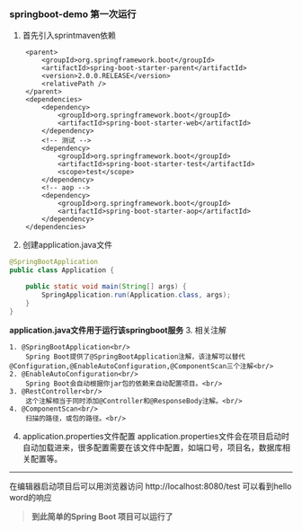 ### springboot-demo 第一次运行

1. 首先引入sprintmaven依赖

```
    <parent>
		<groupId>org.springframework.boot</groupId>
		<artifactId>spring-boot-starter-parent</artifactId>
		<version>2.0.0.RELEASE</version>
		<relativePath />
	</parent>
	<dependencies>
		<dependency>
			<groupId>org.springframework.boot</groupId>
			<artifactId>spring-boot-starter-web</artifactId>
		</dependency>
		<!-- 测试 -->
		<dependency>
			<groupId>org.springframework.boot</groupId>
			<artifactId>spring-boot-starter-test</artifactId>
			<scope>test</scope>
		</dependency>
		<!-- aop -->
		<dependency>
			<groupId>org.springframework.boot</groupId>
			<artifactId>spring-boot-starter-aop</artifactId>
		</dependency>
	</dependencies>
```
2. 创建application.java文件
```java
@SpringBootApplication
public class Application {

	public static void main(String[] args) {
		SpringApplication.run(Application.class, args);
	}
}
```
**application.java文件用于运行该springboot服务**
3. 相关注解

    1. @SpringBootApplication<br/>
		Spring Boot提供了@SpringBootApplication注解，该注解可以替代@Configuration,@EnableAutoConfiguration,@ComponentScan三个注解<br/>
    2. @EnableAutoConfiguration<br/>
		Spring Boot会自动根据你jar包的依赖来自动配置项目。<br/>
    3. @RestController<br/>
		这个注解相当于同时添加@Controller和@ResponseBody注解。<br/>
    4. @ComponentScan<br/>
		扫描的路径，或包的路径。<br/>
4. application.properties文件配置
    application.properties文件会在项目启动时自动加载进来，很多配置需要在该文件中配置，如端口号，项目名，数据库相关配置等。
---
在编辑器启动项目后可以用浏览器访问 http://localhost:8080/test 可以看到hello word的响应
> **到此简单的Spring Boot 项目可以运行了**
